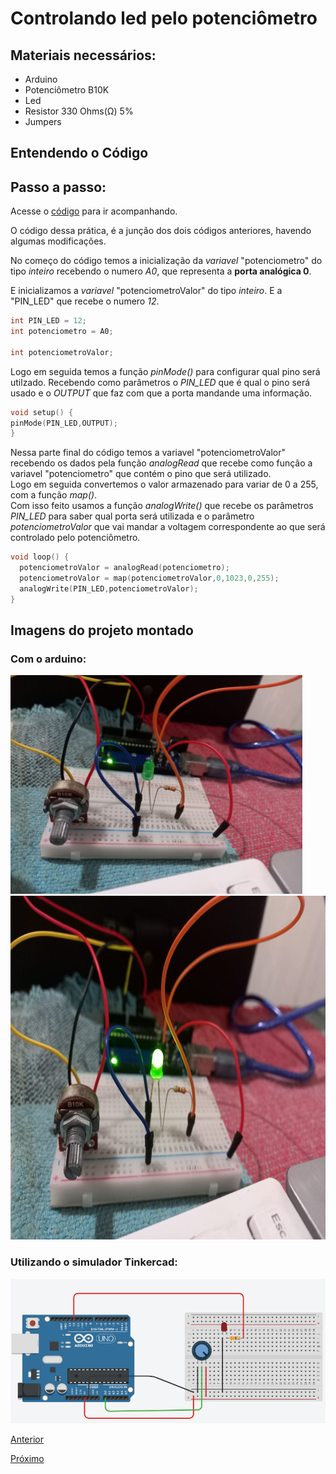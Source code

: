 # Controlando led pelo potenciômetro

## Materiais necessários:

- Arduino
- Potenciômetro B10K
- Led
- Resistor 330 Ohms(Ω) 5%
- Jumpers

## Entendendo o Código
## Passo a passo:

Acesse o [código](./pot_led.ino) para ir acompanhando.

O código dessa prática, é a junção dos dois códigos anteriores, havendo algumas modificações.

No começo do código temos a inicialização da *variavel* "potenciometro" do tipo *inteiro* recebendo o numero *A0*, que representa a **porta analógica 0**.

E inicializamos a *variavel* "potenciometroValor" do tipo *inteiro*. E a "PIN_LED" que recebe o numero *12*.

```C++
int PIN_LED = 12;
int potenciometro = A0;

int potenciometroValor;
```
Logo em seguida temos a função *pinMode()* para configurar qual pino será utilzado. Recebendo como parâmetros o *PIN_LED* que é qual o pino será usado e o *OUTPUT* que faz com que a porta mandande uma informação.

```C++
void setup() {
pinMode(PIN_LED,OUTPUT);
}
```
Nessa parte final do código temos a variavel "potenciometroValor" recebendo os dados pela função *analogRead* que recebe como função a variavel "potenciometro" que contém o pino que será utilizado.<br> Logo em seguida convertemos o valor armazenado para variar de 0 a 255, com a função *map()*.<br> Com isso feito usamos a função *analogWrite()* que recebe os parâmetros *PIN_LED* para saber qual porta será utilizada e o parâmetro *potenciometroValor* que vai mandar a voltagem correspondente ao que será controlado pelo potenciômetro.
```C++
void loop() {
  potenciometroValor = analogRead(potenciometro);
  potenciometroValor = map(potenciometroValor,0,1023,0,255);
  analogWrite(PIN_LED,potenciometroValor);
}
```

## Imagens do projeto montado

### Com o arduino:

<div>
  <img src="./assets/pot_led_low.jpeg" height="350"> <br>
  <img src="./assets/pot_led_high.jpeg" height="550">
</div>

### Utilizando o simulador Tinkercad:

<img src="./assets/pot_led.png">

[Anterior](../Potenciometro/potenciometro.md)

[Próximo](../Sensor_Luminosidade/read_ldr.md)